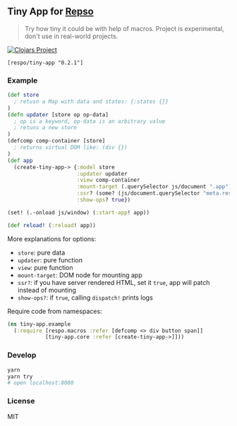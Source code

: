 
Tiny App for [Repso](https://github.com/Respo/respo)
----

> Try how tiny it could be with help of macros.
> Project is experimental, don't use in real-world projects.

[![Clojars Project](https://img.shields.io/clojars/v/respo/tiny-app.svg)](https://clojars.org/respo/tiny-app)

```edn
[respo/tiny-app "0.2.1"]
```

### Example

```clojure
(def store
  ; retusn a Map with data and states: {:states {}}
)
(defn updater [store op op-data]
  ; op is a keyword, op-data is an arbitrary value
  ; retuns a new store
)
(defcomp comp-container [store]
  ; returns virtual DOM like: (div {})
)
(def app
  (create-tiny-app-> {:model store
                      :updater updater
                      :view comp-container
                      :mount-target (.querySelector js/document ".app")
                      :ssr? (some? (js/document.querySelector "meta.respo-ssr"))
                      :show-ops? true})

(set! (.-onload js/window) (:start-app! app))

(def reload! (:reload! app))
```

More explanations for options:

* `store`: pure data
* `updater`: pure function
* `view`: pure function
* `mount-target`: DOM node for mounting app
* `ssr?`: if you have server rendered HTML, set it `true`, app will patch instead of mounting
* `show-ops?`: if `true`, calling `dispatch!` prints logs

Require code from namespaces:

```clojure
(ns tiny-app.example
  (:require [respo.macros :refer [defcomp <> div button span]]
            [tiny-app.core :refer [create-tiny-app->]]))
```

### Develop

```bash
yarn
yarn try
# open localhost:8080
```

### License

MIT

